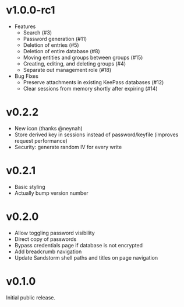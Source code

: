 # v1.0.0-rc1

* Features
  * Search (#3)
  * Password generation (#11)
  * Deletion of entries (#5)
  * Deletion of entire database (#8)
  * Moving entities and groups between groups (#15)
  * Creating, editing, and deleting groups (#4)
  * Separate out management role (#18)
* Bug Fixes
  * Preserve attachments in existing KeePass databases (#12)
  * Clear sessions from memory shortly after expiring (#14)

# v0.2.2

* New icon (thanks @neynah)
* Store derived key in sessions instead of password/keyfile (improves request
  performance)
* Security: generate random IV for every write

# v0.2.1

* Basic styling
* Actually bump version number

# v0.2.0

* Allow toggling password visibility
* Direct copy of passwords
* Bypass credentials page if database is not encrypted
* Add breadcrumb navigation
* Update Sandstorm shell paths and titles on page navigation

# v0.1.0

Initial public release.
